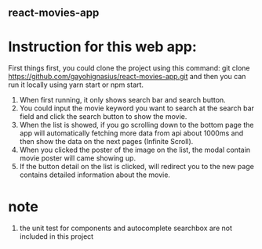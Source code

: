 ## react-movies-app

# Instruction for this web app:

First things first, you could clone the project using this command: git clone https://github.com/gayohignasius/react-movies-app.git and then you can run it locally using yarn start or npm start.

1. When first running, it only shows search bar and search button.
2. You could input the movie keyword you want to search at the search bar field and click the search button to show the movie.
3. When the list is showed, if you go scrolling down to the bottom page the app will automatically fetching more data from api about 1000ms and then show the data on the next pages (Infinite Scroll).
4. When you clicked the poster of the image on the list, the modal contain movie poster will came showing up.
5. If the button detail on the list is clicked, will redirect you to the new page contains detailed information about the movie.

# note
1. the unit test for components and autocomplete searchbox are not included in this project
